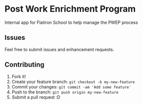 # Post Work Enrichment Program

Internal app for Flatiron School to help manage the PWEP process

## Issues

Feel free to submit issues and enhancement requests.

## Contributing

1. Fork it!
2. Create your feature branch: `git checkout -b my-new-feature`
3. Commit your changes: `git commit -am 'Add some feature'`
4. Push to the branch: `git push origin my-new-feature`
5. Submit a pull request :D
